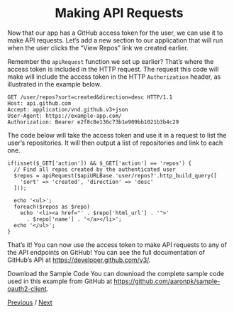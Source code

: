 <h1 align="center">Making API Requests</h1>

Now that our app has a GitHub access token for the user, we can use it to make API requests. Let’s add a new section to our application that will run when the user clicks the “View Repos” link we created earlier.

Remember the `apiRequest` function we set up earlier? That’s where the access token is included in the HTTP request. The request this code will make will include the access token in the HTTP `Authorization` header, as illustrated in the example below.

```
GET /user/repos?sort=created&direction=desc HTTP/1.1
Host: api.github.com
Accept: application/vnd.github.v3+json
User-Agent: https://example-app.com/
Authorization: Bearer e2f8c8e136c73b1e909bb1021b3b4c29
```

The code below will take the access token and use it in a request to list the user’s repositories. It will then output a list of repositories and link to each one.

```
if(isset($_GET['action']) && $_GET['action'] == 'repos') {
  // Find all repos created by the authenticated user
  $repos = apiRequest($apiURLBase.'user/repos?'.http_build_query([
    'sort' => 'created', 'direction' => 'desc'
  ]));

  echo '<ul>';
  foreach($repos as $repo)
    echo '<li><a href="' . $repo['html_url'] . '">'
      . $repo['name'] . '</a></li>';
  echo '</ul>';
}
```

That’s it! You can now use the access token to make API requests to any of the API endpoints on GitHub! You can see the full documentation of GitHub’s API at https://developer.github.com/v3/.

Download the Sample Code
You can download the complete sample code used in this example from GitHub at https://github.com/aaronpk/sample-oauth2-client.

[Previous](https://github.com/alithecodeguy/articles/blob/main/OAuth/OAuth%202.0%20Simplified/02%20Accessing%20Data%20in%20an%20OAuth%20Server/04%20Obtaining%20an%20Access%20Token/ObtainingAnAccessToken_en.md "Previous")
/
[Next](https://github.com/alithecodeguy/articles/blob/main/OAuth/OAuth%202.0%20Simplified/03%20Signing%20in%20with%20Google/SigningInWithGoogle_en.md "Next")
